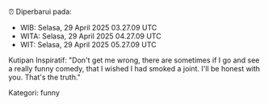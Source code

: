 ⏰ Diperbarui pada:
- WIB: Selasa, 29 April 2025 03.27.09 UTC
- WITA: Selasa, 29 April 2025 04.27.09 UTC
- WIT: Selasa, 29 April 2025 05.27.09 UTC

Kutipan Inspiratif:
"Don't get me wrong, there are sometimes if I go and see a really funny comedy, that I wished I had smoked a joint. I'll be honest with you. That's the truth."


Kategori: funny

